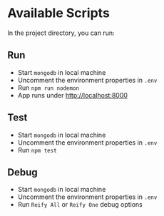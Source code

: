 # Available Scripts

In the project directory, you can run:

## Run

- Start `mongodb` in local machine
- Uncomment the environment properties in `.env`
- Run `npm run nodemon`
- App runs under [http://localhost:8000](http://localhost:8000)

## Test

- Start `mongodb` in local machine
- Uncomment the environment properties in `.env`
- Run `npm test`

## Debug

- Start `mongodb` in local machine
- Uncomment the environment properties in `.env`
- Run `Reify All` or `Reify One` debug options
